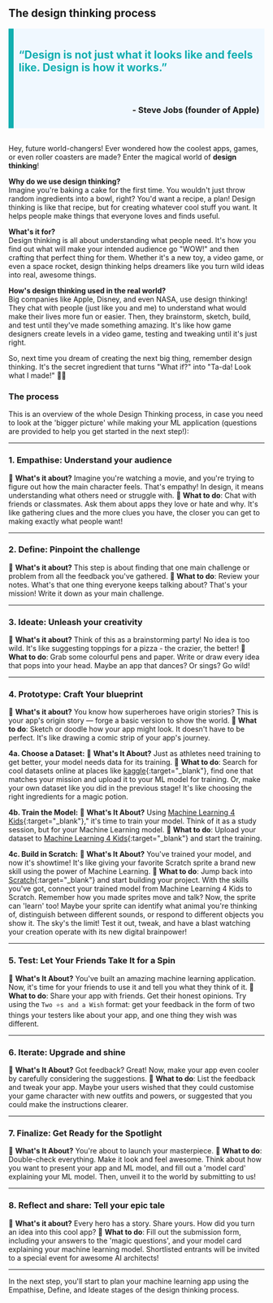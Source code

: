 ## The design thinking process

<div style='border-left: solid; border-width:10px; border-color: #0faeb0; background-color: aliceblue; padding: 10px;'>
<h2 style="color: #0faeb0">“Design is not just what it looks like and feels like. Design is how it works.”</h2> </div>
<div style='border-left: solid; border-width:10px; border-color: #0faeb0; background-color: aliceblue; padding: 10px; text-align: right'>
<h3>- Steve Jobs (founder of Apple)</h3>
</div>
<br>

Hey, future world-changers! Ever wondered how the coolest apps, games, or even roller coasters are made? Enter the magical world of **design thinking**!

**Why do we use design thinking?**  
Imagine you're baking a cake for the first time. You wouldn't just throw random ingredients into a bowl, right? You'd want a recipe, a plan! Design thinking is like that recipe, but for creating whatever cool stuff you want. It helps people make things that everyone loves and finds useful.

**What's it for?**  
Design thinking is all about understanding what people need. It's how you find out what will make your intended audience go "WOW!" and then crafting that perfect thing for them. Whether it's a new toy, a video game, or even a space rocket, design thinking helps dreamers like you turn wild ideas into real, awesome things.

**How's design thinking used in the real world?**  
Big companies like Apple, Disney, and even NASA, use design thinking! They chat with people (just like you and me) to understand what would make their lives more fun or easier. Then, they brainstorm, sketch, build, and test until they've made something amazing. It's like how game designers create levels in a video game, testing and tweaking until it's just right.

So, next time you dream of creating the next big thing, remember design thinking. It's the secret ingredient that turns "What if?" into "Ta-da! Look what I made!" 🚀🎉


### The process

This is an overview of the whole Design Thinking process, in case you need to look at the 'bigger picture' while making your ML application (questions are provided to help you get started in the next step!):

---

### 1. Empathise: Understand your audience
📌 **What's it about?** 
Imagine you're watching a movie, and you're trying to figure out how the main character feels. That's empathy! In design, it means understanding what others need or struggle with.
📌 **What to do**: 
Chat with friends or classmates. Ask them about apps they love or hate and why. It's like gathering clues and the more clues you have, the closer you can get to making exactly what people want!

---

### 2. Define: Pinpoint the challenge
📌 **What's it about?** 
This step is about finding that one main challenge or problem from all the feedback you've gathered.
📌 **What to do**: 
Review your notes. What's that one thing everyone keeps talking about? That's your mission! Write it down as your main challenge.

---

### 3. Ideate: Unleash your creativity
📌 **What's it about?** 
Think of this as a brainstorming party! No idea is too wild. It's like suggesting toppings for a pizza - the crazier, the better!
📌 **What to do**: 
Grab some colourful pens and paper. Write or draw every idea that pops into your head. Maybe an app that dances? Or sings? Go wild!

---

### 4. Prototype: Craft Your blueprint
📌 **What's it about?** 
You know how superheroes have origin stories? This is your app's origin story — forge a basic version to show the world.
📌 **What to do**: 
Sketch or doodle how your app might look. It doesn't have to be perfect. It's like drawing a comic strip of your app's journey.

**4a. Choose a Dataset:**
📌 **What's It About?** 
Just as athletes need training to get better, your model needs data for its training. 
📌 **What to do**: 
Search for cool datasets online at places like [kaggle](https://www.kaggle.com/){:target="_blank"}, find one that matches your mission and upload it to your ML model for training. Or, make your own dataset like you did in the previous stage! It's like choosing the right ingredients for a magic potion.

**4b. Train the Model:**
📌 **What's It About?** 
Using [Machine Learning 4 Kids](https://machinelearningforkids.co.uk/){:target="_blank"}," it's time to train your model. Think of it as a study session, but for your Machine Learning model.
📌 **What to do**: 
Upload your dataset to [Machine Learning 4 Kids](https://machinelearningforkids.co.uk/){:target="_blank"} and start the training. 

**4c. Build in Scratch:**
📌 **What's It About?** 
You've trained your model, and now it's showtime! It's like giving your favorite Scratch sprite a brand new skill using the power of Machine Learning.
📌 **What to do**: 
Jump back into [Scratch](https://scratch.machinelearningforkids.co.uk/){:target="_blank"} and start building your project. With the skills you've got, connect your trained model from Machine Learning 4 Kids to Scratch. Remember how you made sprites move and talk? Now, the sprite can 'learn' too! Maybe your sprite can identify what animal you're thinking of, distinguish between different sounds, or respond to different objects you show it. The sky's the limit! Test it out, tweak, and have a blast watching your creation operate with its new digital brainpower!

---

### 5. Test: Let Your Friends Take It for a Spin
📌 **What's It About?** 
You've built an amazing machine learning application. Now, it's time for your friends to use it and tell you what they think of it.
📌 **What to do**: 
Share your app with friends. Get their honest opinions. Try using the `Two ⭐s and a Wish` format: get your feedback in the form of two things your testers like about your app, and one thing they wish was different.

---

### 6. Iterate: Upgrade and shine
📌 **What's It About?** 
Got feedback? Great! Now, make your app even cooler by carefully considering the suggestions. 
📌 **What to do**: 
List the feedback and tweak your app. Maybe your users wished that they could customise your game character with new outfits and powers, or suggested that you could make the instructions clearer. 

---

### 7. Finalize: Get Ready for the Spotlight
📌 **What's It About?** 
You're about to launch your masterpiece.
📌 **What to do**: 
Double-check everything. Make it look and feel awesome. Think about how you want to present your app and ML model, and fill out a 'model card' explaining your ML model. Then, unveil it to the world by submitting to us!

---

### 8. Reflect and share: Tell your epic tale
📌 **What's it about?** 
Every hero has a story. Share yours. How did you turn an idea into this cool app?
📌 **What to do**: 
Fill out the submission form, including your answers to the 'magic questions', and your model card explaining your machine learning model. Shortlisted entrants will be invited to a special event for awesome AI architects!

---


In the next step, you'll start to plan your machine learning app using the Empathise, Define, and Ideate stages of the design thinking process. 
